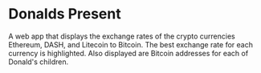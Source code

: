 # Donalds Present
A web app that displays the exchange rates of the crypto currencies
Ethereum, DASH, and Litecoin to Bitcoin. The best exchange rate for each currency is highlighted.
Also displayed are Bitcoin addresses for each of Donald's children.
